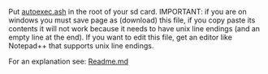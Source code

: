 Put [autoexec.ash](https://github.com/irungentoo/Xiaomi_Yi_4k_Camera/raw/master/4k+/increased_framerate/1.3.22_beta/autoexec.ash) in the root of your sd card. IMPORTANT: if you are on windows you must save page as (download) this file, if you copy paste its contents it will not work because it needs to have unix line endings (and an empty line at the end). If you want to edit this file, get an editor like Notepad++ that supports unix line endings.

For an explanation see: [Readme.md](../Readme.md)
